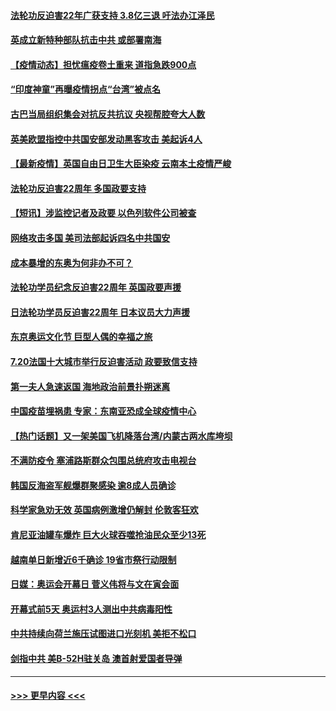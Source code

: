 #### [法轮功反迫害22年广获支持 3.8亿三退 吁法办江泽民](../pages/prog202/a103169410.md?t=07200801) 
#### [英成立新特种部队抗击中共 或部署南海](../pages/prog202/a103169378.md?t=07200801) 
#### [【疫情动态】担忧瘟疫卷土重来 道指急跌900点](../pages/prog202/a103169365.md?t=07200801) 
#### [“印度神童”再曝疫情拐点“台湾”被点名](../pages/prog202/a103169357.md?t=07200801) 
#### [古巴当局组织集会对抗反共抗议 央视帮腔夸大人数](../pages/prog202/a103169334.md?t=07200801) 
#### [英美欧盟指控中共国安部发动黑客攻击 美起诉4人](../pages/prog202/a103169276.md?t=07200801) 
#### [【最新疫情】英国自由日卫生大臣染疫 云南本土疫情严峻](../pages/prog202/a103169147.md?t=07200801) 
#### [法轮功反迫害22周年 多国政要支持](../pages/prog202/a103169143.md?t=07200801) 
#### [【短讯】涉监控记者及政要 以色列软件公司被查](../pages/prog202/a103169132.md?t=07200801) 
#### [网络攻击多国 美司法部起诉四名中共国安](../pages/prog202/a103169145.md?t=07200801) 
#### [成本暴增的东奥为何非办不可？](../pages/prog202/a103169052.md?t=07200801) 
#### [法轮功学员纪念反迫害22周年 英国政要声援](../pages/prog202/a103169029.md?t=07200801) 
#### [日法轮功学员反迫害22周年 日本议员大力声援](../pages/prog202/a103169022.md?t=07200801) 
#### [东京奥运文化节 巨型人偶的幸福之旅](../pages/prog202/a103169017.md?t=07200801) 
#### [7.20法国十大城市举行反迫害活动 政要致信支持](../pages/prog202/a103169020.md?t=07200801) 
#### [第一夫人急速返国 海地政治前景扑朔迷离](../pages/prog202/a103168983.md?t=07200801) 
#### [中国疫苗埋祸患 专家：东南亚恐成全球疫情中心](../pages/prog202/a103168930.md?t=07200801) 
#### [【热门话题】又一架美国飞机降落台湾/内蒙古两水库垮坝](../pages/prog202/a103168912.md?t=07200801) 
#### [不满防疫令 塞浦路斯群众包围总统府攻击电视台](../pages/prog202/a103168737.md?t=07200801) 
#### [韩国反海盗军舰爆群聚感染 逾8成人员确诊](../pages/prog202/a103168719.md?t=07200801) 
#### [科学家急劝无效 英国病例激增仍解封 伦敦客狂欢](../pages/prog202/a103168686.md?t=07200801) 
#### [肯尼亚油罐车爆炸 巨大火球吞噬抢油民众至少13死](../pages/prog202/a103168676.md?t=07200801) 
#### [越南单日新增近6千确诊 19省市祭行动限制](../pages/prog202/a103168673.md?t=07200801) 
#### [日媒：奥运会开幕日 菅义伟将与文在寅会面](../pages/prog202/a103168649.md?t=07200801) 
#### [开幕式前5天 奥运村3人测出中共病毒阳性](../pages/prog202/a103168594.md?t=07200801) 
#### [中共持续向荷兰施压试图进口光刻机 美拒不松口](../pages/prog202/a103168553.md?t=07200801) 
#### [剑指中共 美B-52H驻关岛 澳首射爱国者导弹](../pages/prog202/a103168546.md?t=07200801) 

----
#### [ >>> 更早内容 <<< ](../indexes/prog202-earlier.md)
